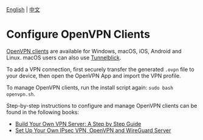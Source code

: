 [English](clients.md) | [中文](clients-zh.md)

# Configure OpenVPN Clients

[OpenVPN clients](https://openvpn.net/vpn-client/) are available for Windows, macOS, iOS, Android and Linux. macOS users can also use [Tunnelblick](https://tunnelblick.net).

To add a VPN connection, first securely transfer the generated `.ovpn` file to your device, then open the OpenVPN App and import the VPN profile.

To manage OpenVPN clients, run the install script again: `sudo bash openvpn.sh`.

Step-by-step instructions to configure and manage OpenVPN clients can be found in the following books:

* [Build Your Own VPN Server: A Step by Step Guide](https://books2read.com/vpnguide)
* [Set Up Your Own IPsec VPN, OpenVPN and WireGuard Server](https://books2read.com/vpn)
